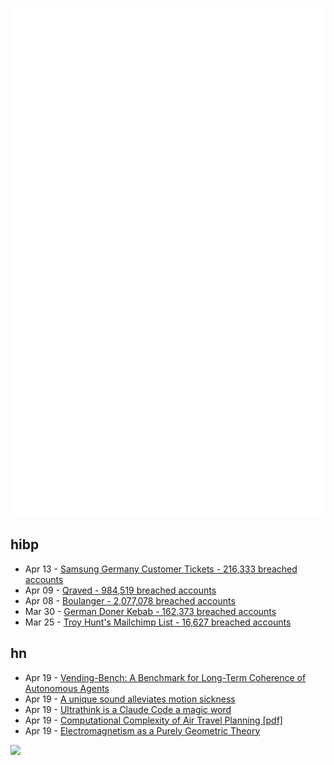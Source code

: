 ![Metrics](https://raw.githubusercontent.com/phixion/phixion/master/metrics.svg)

## hibp

<!--
for https://github.com/phixion/phixion/blob/main/.github/workflows/feeds.yml
-->
<!--START_SECTION:haveibeenpwnd-->
- Apr 13 - [Samsung Germany Customer Tickets - 216,333 breached accounts](https://haveibeenpwned.com/PwnedWebsites#SamsungGermany)
- Apr 09 - [Qraved - 984,519 breached accounts](https://haveibeenpwned.com/PwnedWebsites#Qraved)
- Apr 08 - [Boulanger - 2,077,078 breached accounts](https://haveibeenpwned.com/PwnedWebsites#Boulanger)
- Mar 30 - [German Doner Kebab - 162,373 breached accounts](https://haveibeenpwned.com/PwnedWebsites#GermanDonerKebab)
- Mar 25 - [Troy Hunt's Mailchimp List - 16,627 breached accounts](https://haveibeenpwned.com/PwnedWebsites#TroyHuntMailchimpList)
<!--END_SECTION:haveibeenpwnd-->

## hn

<!--
for https://github.com/phixion/phixion/blob/main/.github/workflows/feeds.yml
-->
<!--START_SECTION:hn-->
- Apr 19 - [Vending-Bench: A Benchmark for Long-Term Coherence of Autonomous Agents](https://arxiv.org/abs/2502.15840)
- Apr 19 - [A unique sound alleviates motion sickness](https://www.nagoya-u.ac.jp/researchinfo/result-en/2025/04/20250408-01.html)
- Apr 19 - [Ultrathink is a Claude Code a magic word](https://simonwillison.net/2025/Apr/19/claude-code-best-practices/)
- Apr 19 - [Computational Complexity of Air Travel Planning [pdf]](http://www.demarcken.org/carl/papers/ITA-software-travel-complexity/ITA-software-travel-complexity.pdf)
- Apr 19 - [Electromagnetism as a Purely Geometric Theory](https://iopscience.iop.org/article/10.1088/1742-6596/2987/1/012001)
<!--END_SECTION:hn-->

<!--
for https://yhype.me
-->
![](https://hit.yhype.me/github/profile?user_id=13013670)
